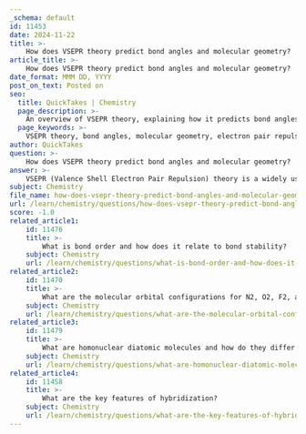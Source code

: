 ```yaml
---
_schema: default
id: 11453
date: 2024-11-22
title: >-
    How does VSEPR theory predict bond angles and molecular geometry?
article_title: >-
    How does VSEPR theory predict bond angles and molecular geometry?
date_format: MMM DD, YYYY
post_on_text: Posted on
seo:
  title: QuickTakes | Chemistry
  page_description: >-
    An overview of VSEPR theory, explaining how it predicts bond angles and molecular geometry through the repulsion of electron pairs around a central atom.
  page_keywords: >-
    VSEPR theory, bond angles, molecular geometry, electron pair repulsion, bonding pairs, lone pairs, electron pair geometry, linear, trigonal planar, tetrahedral, trigonal bipyramidal, octahedral, Lewis structure, molecular shape, organic molecules, polyatomic ions
author: QuickTakes
question: >-
    How does VSEPR theory predict bond angles and molecular geometry?
answer: >-
    VSEPR (Valence Shell Electron Pair Repulsion) theory is a widely used model in chemistry that helps predict the three-dimensional shape of molecules based on the repulsion between electron pairs surrounding a central atom. The fundamental principle of VSEPR theory is that electron pairs, whether they are bonding pairs (shared between atoms) or lone pairs (non-bonding), will arrange themselves in a way that minimizes repulsion, leading to specific molecular geometries and bond angles.\n\n### Key Concepts of VSEPR Theory:\n\n1. **Electron Pair Geometry**: The arrangement of all electron pairs (bonding and lone pairs) around the central atom determines the electron pair geometry. For example:\n   - **Linear**: 2 electron pairs (e.g., CO₂) with a bond angle of 180°.\n   - **Trigonal Planar**: 3 electron pairs (e.g., BF₃) with bond angles of 120°.\n   - **Tetrahedral**: 4 electron pairs (e.g., CH₄) with bond angles of approximately 109.5°.\n   - **Trigonal Bipyramidal**: 5 electron pairs (e.g., PCl₅) with bond angles of 90° and 120°.\n   - **Octahedral**: 6 electron pairs (e.g., SF₆) with bond angles of 90°.\n\n2. **Lone Pairs and Bond Angles**: Lone pairs occupy more space than bonding pairs, which can distort the bond angles. For instance, in water (H₂O), the presence of two lone pairs on the oxygen atom compresses the H-O-H bond angle to about 104.5°, rather than the expected 109.5° for a tetrahedral arrangement.\n\n3. **Predicting Molecular Geometry**: To predict the molecular geometry using VSEPR theory, one must first draw the Lewis structure of the molecule to identify the number of bonding and lone pairs around the central atom. The arrangement of these pairs will dictate the molecular shape. For example:\n   - **Methane (CH₄)** has four bonding pairs and no lone pairs, resulting in a tetrahedral geometry.\n   - **Beryllium fluoride (BeF₂)** has two bonding pairs and no lone pairs, leading to a linear geometry.\n\n4. **Examples**:\n   - **BF₃**: The molecule has a trigonal planar geometry with F-B-F bond angles of 120°.\n   - **H₂O**: The molecular geometry is bent due to the two lone pairs on oxygen, resulting in a bond angle of 104.5°.\n\nIn summary, VSEPR theory provides a systematic approach to predicting molecular geometry and bond angles by considering the repulsion between electron pairs. This model is particularly useful for understanding the shapes of organic molecules and polyatomic ions, allowing chemists to visualize and predict the behavior of various compounds.
subject: Chemistry
file_name: how-does-vsepr-theory-predict-bond-angles-and-molecular-geometry.md
url: /learn/chemistry/questions/how-does-vsepr-theory-predict-bond-angles-and-molecular-geometry
score: -1.0
related_article1:
    id: 11476
    title: >-
        What is bond order and how does it relate to bond stability?
    subject: Chemistry
    url: /learn/chemistry/questions/what-is-bond-order-and-how-does-it-relate-to-bond-stability
related_article2:
    id: 11470
    title: >-
        What are the molecular orbital configurations for N2, O2, F2, and Ne2 molecules?
    subject: Chemistry
    url: /learn/chemistry/questions/what-are-the-molecular-orbital-configurations-for-n2-o2-f2-and-ne2-molecules
related_article3:
    id: 11479
    title: >-
        What are homonuclear diatomic molecules and how do they differ from heteronuclear diatomic molecules?
    subject: Chemistry
    url: /learn/chemistry/questions/what-are-homonuclear-diatomic-molecules-and-how-do-they-differ-from-heteronuclear-diatomic-molecules
related_article4:
    id: 11458
    title: >-
        What are the key features of hybridization?
    subject: Chemistry
    url: /learn/chemistry/questions/what-are-the-key-features-of-hybridization
---
```


&nbsp;